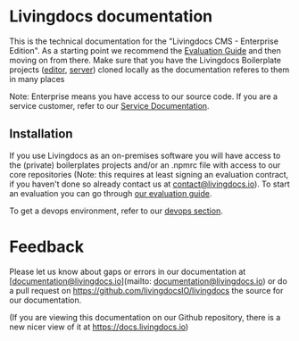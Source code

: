 # Livingdocs documentation

This is the technical documentation for the "Livingdocs CMS - Enterprise Edition". As a starting point we recommend the [Evaluation Guide](guides/getting_started.md) and then moving on from there.
Make sure that you have the Livingdocs Boilerplate projects ([editor](https://github.com/livingdocsIO/livingdocs-editor-boilerplate), [server](https://github.com/livingdocsIO/livingdocs-server-boilerplate)) cloned locally as the documentation referes to them in many places

Note: Enterprise means you have access to our source code. If you are a service customer, refer to our [Service Documentation](https://upfrontio.gitbook.io/livingdocs-service/).

## Installation

If you use Livingdocs as an on-premises software you will have access to the (private) boilerplates projects and/or an .npmrc file with access to our core repositories (Note: this requires at least signing an evaluation contract, if you haven't done so already contact us at contact@livingdocs.io).
To start an evaluation you can go through [our evaluation guide](guides/getting_started.md).

To get a devops environment, refer to our [devops section](setup-and-deployment/self-hosting.md).

# Feedback
Please let us know about gaps or errors in our documentation at [documentation@livingdocs.io](mailto: documentation@livingdocs.io) or do a pull request on https://github.com/livingdocsIO/livingdocs the source for our documentation.

(If you are viewing this documentation on our Github repository, there is a new nicer view of it at https://docs.livingdocs.io)
